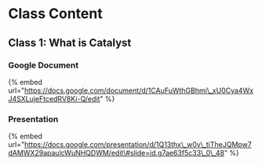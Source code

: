 # Class Content

## Class 1: What is Catalyst

### Google Document

{% embed url="https://docs.google.com/document/d/1CAuFuWthGBhmi\_xU0Cya4WxJ4SXLujeFtcedRV8Ki-Q/edit" %}

### Presentation

{% embed url="https://docs.google.com/presentation/d/1Q13thx\_w0v\_tiTheJQMpw7dAMWX29apaulcWuNHQDWM/edit\#slide=id.g7ae63f5c33\_0\_48" %}



